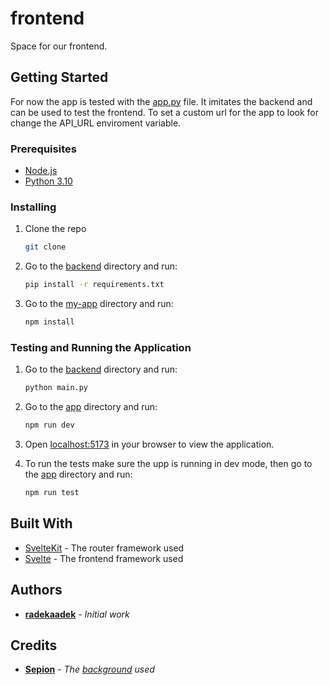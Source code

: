 # frontend

Space for our frontend.

## Getting Started

For now the app is tested with the [app.py](test/app.py) file. It imitates the backend and can be used to test the frontend. To set a custom url for the app to look for change the API_URL enviroment variable.

### Prerequisites

- [Node.js](https://nodejs.org/en/)
- [Python 3.10](https://www.python.org/downloads/)

### Installing

1. Clone the repo

    ```sh
    git clone
    ```

2. Go to the [backend](backend) directory and run:

    ```sh
    pip install -r requirements.txt
    ```

3. Go to the [my-app](my-app) directory and run:

    ```sh
    npm install
    ```

### Testing and Running the Application

1. Go to the [backend](backend) directory and run:

    ```sh
    python main.py
    ```

2. Go to the [app](app) directory and run:

    ```sh
    npm run dev
    ```

3. Open [localhost:5173](http://localhost:5173) in your browser to view the application.

4. To run the tests make sure the upp is running in dev mode, then go to the [app](app) directory and run:

    ```sh
    npm run test
    ```

## Built With

- [SvelteKit](https://kit.svelte.dev/) - The router framework used
- [Svelte](https://svelte.dev/) - The frontend framework used

## Authors

- **[radekaadek](https://github.com/radekaadek)** - *Initial work*

## Credits

- **[Sepion](https://codepen.io/Sepion)** - *The [background](https://codepen.io/Sepion/pen/ZQJyeq) used*
